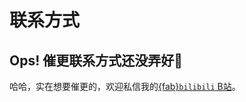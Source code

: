 # 联系方式
## Ops! 催更联系方式还没弄好🤪

哈哈，实在想要催更的，欢迎私信我的[{fab}`bilibili` B站](https://space.bilibili.com/162267190)。